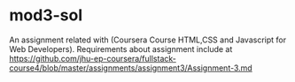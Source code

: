 # mod3-sol
An assignment related with (Coursera Course HTML,CSS and Javascript for Web Developers).
Requirements about assignment include at https://github.com/jhu-ep-coursera/fullstack-course4/blob/master/assignments/assignment3/Assignment-3.md
